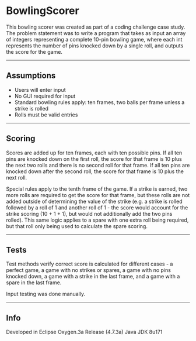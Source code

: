 # BowlingScorer

This bowling scorer was created as part of a coding challenge case study. The problem statement was to write a program that takes as input an array of integers representing a complete 10-pin bowling game, where each int represents the number of pins knocked down by a single roll, and outputs the score for the game.

---------------
Assumptions
---------------
  - Users will enter input
  - No GUI required for input
  - Standard bowling rules apply: ten frames, two balls per frame unless a strike is rolled
  - Rolls must be valid entries

-----------
Scoring
-----------
Scores are added up for ten frames, each with ten possible pins.  If all ten pins are knocked down on the first roll, the score for that frame is 10 plus the next two rolls and there is no second roll for that frame. If all ten pins are knocked down after the second roll, the score for that frame is 10 plus the next roll.

Special rules apply to the tenth frame of the game. If a strike is earned, two more rolls are required to get the score for that frame, but these rolls are not added outside of determining the value of the strike (e.g. a strike is rolled followed by a roll of 1 and another roll of 1 - the score would account for the strike scoring (10 + 1 + 1), but would not additionally add the two pins rolled).  This same logic applies to a spare with one extra roll being required, but that roll only being used to calculate the spare scoring.

---------
Tests
---------
Test methods verify correct score is calculated for different cases - a perfect game, a game with no strikes or spares, a game with no pins knocked down, a game with a strike in the last frame, and a game with a spare in the last frame.

Input testing was done manually.
 
--------
Info
--------
Developed in Eclipse Oxygen.3a Release (4.7.3a)
Java JDK 8u171
